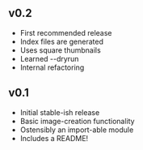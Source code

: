 <!--
# CHANGELOG.md
# EugeneKay/vlege
# -->

v0.2
----

  * First recommended release
  * Index files are generated
  * Uses square thumbnails
  * Learned --dryrun
  * Internal refactoring


v0.1
----

  * Initial stable-ish release
  * Basic image-creation functionality
  * Ostensibly an import-able module
  * Includes a README!
